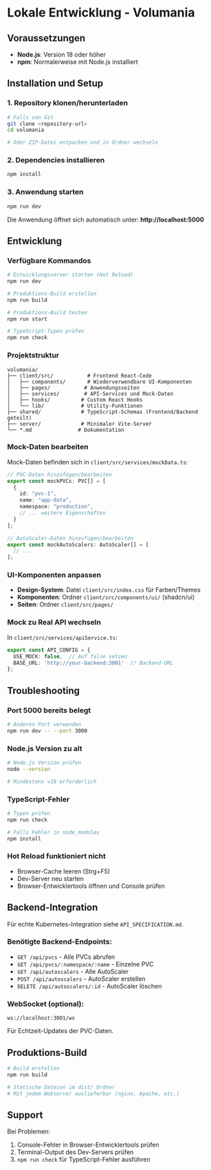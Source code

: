 # Lokale Entwicklung - Volumania

## Voraussetzungen

- **Node.js**: Version 18 oder höher
- **npm**: Normalerweise mit Node.js installiert

## Installation und Setup

### 1. Repository klonen/herunterladen

```bash
# Falls von Git
git clone <repository-url>
cd volumania

# Oder ZIP-Datei entpacken und in Ordner wechseln
```

### 2. Dependencies installieren

```bash
npm install
```

### 3. Anwendung starten

```bash
npm run dev
```

Die Anwendung öffnet sich automatisch unter: **http://localhost:5000**

## Entwicklung

### Verfügbare Kommandos

```bash
# Entwicklungsserver starten (Hot Reload)
npm run dev

# Produktions-Build erstellen
npm run build

# Produktions-Build testen
npm run start

# TypeScript-Typen prüfen
npm run check
```

### Projektstruktur

```
volumania/
├── client/src/           # Frontend React-Code
│   ├── components/       # Wiederverwendbare UI-Komponenten
│   ├── pages/           # Anwendungsseiten
│   ├── services/        # API-Services und Mock-Daten
│   ├── hooks/          # Custom React Hooks
│   └── lib/            # Utility-Funktionen
├── shared/             # TypeScript-Schemas (Frontend/Backend geteilt)
├── server/             # Minimaler Vite-Server
└── *.md               # Dokumentation
```

### Mock-Daten bearbeiten

Mock-Daten befinden sich in `client/src/services/mockData.ts`:

```typescript
// PVC-Daten hinzufügen/bearbeiten
export const mockPVCs: PVC[] = [
  {
    id: "pvc-1",
    name: "app-data",
    namespace: "production",
    // ... weitere Eigenschaften
  }
];

// AutoScaler-Daten hinzufügen/bearbeiten  
export const mockAutoScalers: AutoScaler[] = [
  // ...
];
```

### UI-Komponenten anpassen

- **Design-System**: Datei `client/src/index.css` für Farben/Themes
- **Komponenten**: Ordner `client/src/components/ui/` (shadcn/ui)
- **Seiten**: Ordner `client/src/pages/`

### Mock zu Real API wechseln

In `client/src/services/apiService.ts`:

```typescript
export const API_CONFIG = {
  USE_MOCK: false,  // Auf false setzen
  BASE_URL: 'http://your-backend:3001'  // Backend-URL
};
```

## Troubleshooting

### Port 5000 bereits belegt

```bash
# Anderen Port verwenden
npm run dev -- --port 3000
```

### Node.js Version zu alt

```bash
# Node.js Version prüfen
node --version

# Mindestens v18 erforderlich
```

### TypeScript-Fehler

```bash
# Typen prüfen
npm run check

# Falls Fehler in node_modules
npm install
```

### Hot Reload funktioniert nicht

- Browser-Cache leeren (Strg+F5)
- Dev-Server neu starten
- Browser-Entwicklertools öffnen und Console prüfen

## Backend-Integration

Für echte Kubernetes-Integration siehe `API_SPECIFICATION.md`.

### Benötigte Backend-Endpoints:

- `GET /api/pvcs` - Alle PVCs abrufen
- `GET /api/pvcs/:namespace/:name` - Einzelne PVC
- `GET /api/autoscalers` - Alle AutoScaler
- `POST /api/autoscalers` - AutoScaler erstellen
- `DELETE /api/autoscalers/:id` - AutoScaler löschen

### WebSocket (optional):

```
ws://localhost:3001/ws
```

Für Echtzeit-Updates der PVC-Daten.

## Produktions-Build

```bash
# Build erstellen
npm run build

# Statische Dateien im dist/ Ordner
# Mit jedem Webserver auslieferbar (nginx, Apache, etc.)
```

## Support

Bei Problemen:
1. Console-Fehler in Browser-Entwicklertools prüfen
2. Terminal-Output des Dev-Servers prüfen
3. `npm run check` für TypeScript-Fehler ausführen